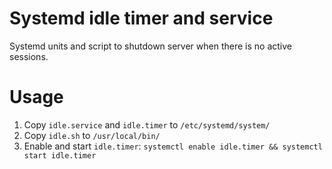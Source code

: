 # Systemd idle timer and service
Systemd units and script to shutdown server when there is no active sessions.

# Usage
1. Copy `idle.service` and `idle.timer` to `/etc/systemd/system/`
2. Copy `idle.sh` to `/usr/local/bin/`
3. Enable and start `idle.timer`: `systemctl enable idle.timer && systemctl start idle.timer`

